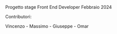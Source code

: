 Progetto stage Front End Developer Febbraio 2024
<p>Contributori:</p>
Vincenzo - Massimo - Giuseppe - Omar
